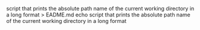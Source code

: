 script that prints the absolute path name of the current working directory in a long format > EADME.md
echo script that prints the absolute path name of the current working directory in a long format
